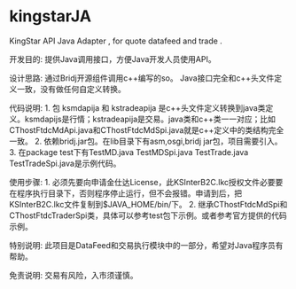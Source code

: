 kingstarJA
==========

KingStar API Java Adapter ,  for quote datafeed and trade . 


开发目的:
	提供Java调用接口，方便Java开发人员使用API。


设计思路:
	通过Bridj开源组件调用c++编写的so。
        Java接口完全和c++头文件定义一致，没有做任何自定义转换。



代码说明:
	1. 包 ksmdapija 和 kstradeapija 是c++头文件定义转换到java类定义。ksmdapijs是行情；kstradeapija是交易。java类和c++类一一对应；比如CThostFtdcMdApi.java和CThostFtdcMdSpi.java就是c++定义中的类结构完全一致。
        2. 依赖bridj.jar包。在lib目录下有asm,osgi,bridj jar包，项目需要引入。
	3. 在package test下有TestMD.java TestMDSpi.java TestTrade.java TestTradeSpi.java是示例代码。



使用步骤:
	1. 必须先要向申请金仕达License，此KSInterB2C.lkc授权文件必要要在程序执行目录下，否则程序停止运行，但不会报错。申请到后，把KSInterB2C.lkc文件复制到$JAVA_HOME/bin/下。
	2. 继承CThostFtdcMdSpi和CThostFtdcTraderSpi类，具体可以参考test包下示例。或者参考官方提供的代码示例。


特别说明:
	此项目是DataFeed和交易执行模块中的一部分，希望对Java程序员有帮助。


免责说明:
	交易有风险，入市须谨慎。



